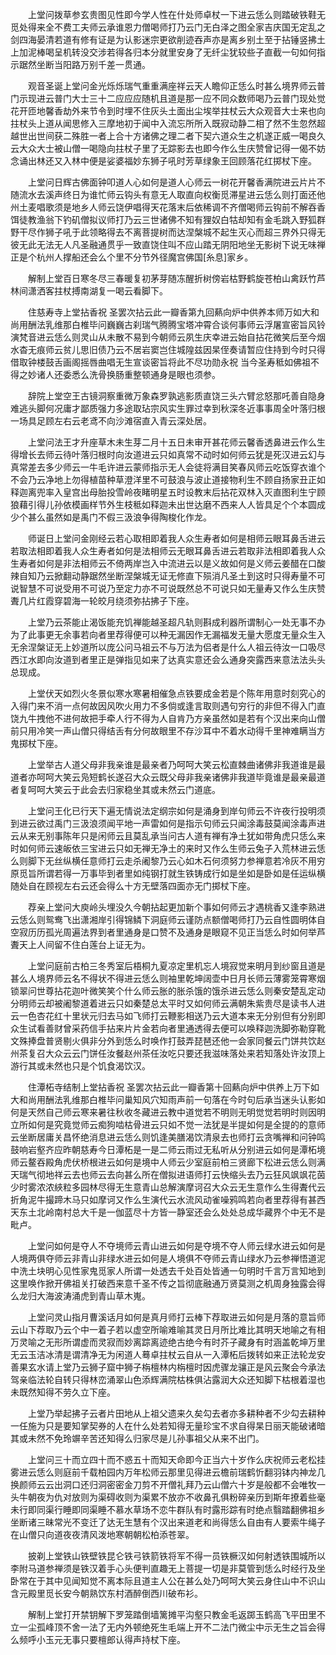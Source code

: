 <!-- { "loadSidebar": true } -->
　　上堂问拨草参玄贵图见性即今学人性在什处师卓杖一下进云恁么则踏破铁鞋无觅处得来全不费工夫师云承谁恩力僧喝师打乃云门无白泽之图全家吉庆国无定乱之剑四海晏清若道有修有证是为认影迷宗更欲削迹吞声亦是离乡别土至于拈锤竖拂土上加泥棒喝呈机转没交涉若得各归本分就里安身了无纤尘犹较些子直截一句如何指示踞然坐断当阳路万别千差一贯通。

　　观音圣诞上堂问金光烁烁瑞气重重满座祥云天人瞻仰正恁么时甚么境界师云普门示现进云普门大士三十二应应应随机且道是那一应不同众数师喝乃云普门现处觉花开匝地馨香劫外来节令到时埋不住灰头土面出尘埃举拄杖云大众观音大士来也向拄杖头上道从闻思修入三摩地初于闻中入流忘所所入既寂动静二相了然不生忽然超越世出世间获二殊胜一者上合十方诸佛之理二者下契六道众生之机遂正威一喝良久云大众大士被山僧一喝隐向拄杖子里了无踪影去也即今作么生庆赞曾记得一偈不妨念诵出林还又入林中便是娑婆福妙东狮子吼时芳草绿象王回顾落花红掷杖下座。

　　上堂问日辉古佛面钟叩道人心如何是道人心师云一树花开馨香满院进云片片不随流水去溪声终日为谁忙师云钩头有意无人取直向权衡觅滞星进云恁么则打面还他州土麦唱歌须是地乡人师云饶伊唱得天花落末后依稀调不齐僧喝师云钩前不解吞香饵徒教渔翁下钓矶僧拟议师打乃云三世诸佛不知有狸奴白牯却知有金毛跳入野狐群野干尽作狮子吼于此领略得去不离菩提树而达涅槃城不起生灭心而超三界外只得无彼无此无法无人凡圣融通贯乎一致直饶住叫不应山踏无阴阳地坐无影树下说无味禅正是个杭州人撑船还会么个里不分节外径魔宫佛国[糸息]家乡。

　　解制上堂百日寒冬尽三春暖复初茅芽随冻醒折树傍岩枯野鹤旋苍柏山禽跃竹芦林间潇洒客拄杖搏南湖复一喝云看脚下。

　　住慈寿寺上堂拈香祝
圣罢次拈云此一瓣香第九回爇向炉中供养本师万如大和尚用酬法乳维那白椎毕问巍巍古刹瑞气腾腾宝塔冲霄合谈何事师云浮屠宣密旨风铃演梵音进云恁么则灵山从未散不易到今朝师云夙生庆幸进云始自拈花微笑后至今烟水杳无痕师云贫儿思旧债乃云不居岩窦岂住城隍兹因杲侄奏请暂应住持到今时只得借取钟楼鼓舌画阁摇唇曲唱无生宣谈密旨将此不尽功勋永祝
当今圣寿秪如佛祖不得之妙诸人还委悉么洗骨换肠重整顿通身是眼也须参。

　　辞院上堂空王古镜洞察重微万象森罗孰逃影质直饶三头六臂忿怒那吒善自隐身难逃头脚何况庸才鄙质强力多途取玷宗风实生罪过幸到秋深冬近事事周全叶落归根一场具足顾左右云老鸢不向沙滩宿直入青云深处居。

　　上堂问法王才升座草木未生芽二月十五日未审开甚花师云馨香透鼻进云作么生得增长去师云待叶落归根时向汝道进云只如真常不动时如何师云犹是死汉进云幻与真常差去多少师云一牛毛许进云蒙师指示无人会徒将满目笑春风师云吃饭穿衣谁个不会乃云净地上勿得植苗种草澄洋里不可鼓浪与波止道接物利生不顾自扬家丑正如释迦离兜率入皇宫出母胎投雪岭夜睹明星五时设教末后拈花双林入灭直图利生宁顾狼藉引得儿孙依模画样节外生枝秪如释迦未出世达磨不西来人人皆具足个个本圆成少个甚么虽然如是禹门不假三汲浪争得陶梭化作龙。

　　师诞日上堂问金刚经云若心取相即着我人众生寿者如何是相师云眼耳鼻舌进云若取法相即着我人众生寿者如何是法相师云无眼耳鼻舌进云若取非法相即着我人众生寿者如何是非法相师云不倚两岸岂入中流进云以是义故如何是义师云姜醋在口酸辣自知乃云掀翻动静踞然坐断涅槃城无证无修直下殒消凡圣土到这时只得寿量不可说智慧不可说受用不可说乃至定力亦不可说既然总不可说只如无量寿又作么生庆赞聻几片红霞穿碧海一轮皎月绕须弥拈拂子下座。

　　上堂乃云茶能止渴饭能充饥禅能越圣超凡轨则斟成利器所谓制心一处无事不办为了此事更无余事若向者里荐得便可以种无漏因作无漏福发无量大愿度无量众生入无余涅槃证无上妙道所以庞公问马祖云不与万法为侣者是什么人祖云待汝一口吸尽西江水即向汝道到者里正是弹指见如来了达真实意还会么通身突露西来意法法头头总现成。

　　上堂伏天如烈火冬景似寒水寒暑相催急点铁要成金若是个陈年用意时刻究心的入得门来不消一点何故因风吹火用力不多倘或逢言取则遇句穷行的非但不得入门直饶九牛拽他不进何故把手牵人行不得为人自肯乃方亲虽然如是若有个汉出来向山僧前只用冷笑一声山僧只得结舌有分何故眼里不存沙耳中不着水动得千里神难瞒当方鬼掷杖下座。

　　上堂举古人道父母非我亲谁是最亲者乃呵呵大笑云松直棘曲诸佛非我道谁是最道者亦呵呵大笑云凫短鹤长遂召大众云既父母非我亲诸佛非我道毕竟谁是最亲最道者复呵呵大笑云于此会去归家稳坐其或未然云门道底。

　　上堂问王化已行天下遍无情说法定纲宗如何是涌身到岸句师云不许夜行投明须到进云欲过禹门三汲浪须闻平地一声雷如何是指示句师云只闻涂毒鼓莫闻涂毒声进云从来无别事陈年只是闲师云且莫乱承当问古人道有禅有净土犹如带角虎只恁么来时如何师云速皈依三宝进云只如无禅无净土的来时又作么生师云兔子入荒林进云恁么则脚下无丝纵横任意师打云走杀阇黎乃云心如木石何须努力参禅意若冷灰不用穷原觅旨所谓若得一万事毕到者里如纯钢打就生铁铸成行如是坐如是卧如是任运纵横随处自在顾视左右云还会得么十方无壁落四面亦无门掷杖下座。

　　荐亲上堂问大庾岭头埋没久今朝拈起更加新个事如何师云才遇桃香又逢李熟进云恁么则鸳鸯飞出潇湘岸引得锦鳞下洞庭师云谨防点额僧喝师打乃云自性圆明体自空寂历历孤光周遍法界到者里通身是口赞不及通身是眼窥不见正当恁么时如何举芦聻天上人间留不住白莲台上证无为。

　　上堂问庭前古柏三冬秀室后梧桐九夏凉定里机忘人境寂觉来明月到纱窗且道是甚么人境界师云名不得状不得进云恁么则袖里乾坤阔壶中日月长师云薄雾笼霄寒烟锁翠问世尊拈花迦叶微笑笑个什么师云胀的胀杀饿的饿杀进云恁么则秦安楚乱定动分明师云却被阇黎道着进云只如秦楚总太平时又如何师云满朝朱紫贵尽是读书人进云一色杏花红十里状元归去马如飞师打云鞭影相送乃云大道本来无分别但有分别即众生试看善财曾采药信手拈来片片金若向者里通透得去便可以唤释迦洗脚弥勒穿靴文殊捧盘普贤剔火俱非分外到恁么时唤作打鼓弄琵琶还他一会家同餐云门饼共饮赵州茶复召大众云云门饼任汝餐赵州茶任汝吃只要还我滋味落处来若知落处许汝顶上游行其或未然也只是个饥食渴饮汉。

　　住潭柘寺结制上堂拈香祝
圣罢次拈云此一瓣香第十回爇向炉中供养上万下如大和尚用酬法乳维那白椎毕问巢知风穴知雨声前一句落在今时句后承当迷头认影如何是天然自己师云寒来暑往秋收冬藏进云教中道觉若不明则无明觉觉若明时则因明立所如何是究竟觉师云痴狗啮枯骨进云只如不觉一法犹是半提如何是全提的的意师云坐断居庸关昌怀绝消息进云恁么则饥逢美膳渴饮清泉去也师打云贪嘴禅和问钟鸣鼓响岩壑齐应昨朝慈寿今日潭柘是一是二师云雨过无私听从分别进云如何是潭柘境师云鳌吞殿角虎伏桥根进云如何是境中人师云少室庭前柏三贤廊下松进云恁么则满天瑞气彻地祥云去也师云去向甚么所在僧拟进语师打云快缩头去乃云狂风飒飒花茵少时雾浓浓綊粒多园林尽得无生意青山总解演摩诃召大众云无生意作么生得聻代云折角泥牛撮蹄木马只如摩诃又作么生演代云水流风动雀噪鸦鸣若向者里荐得有甚西天东土北岭南村总大千是一伽蓝尽十方皆一静室还会么处处总成华藏界个中无不是毗卢。

　　上堂问如何是夺人不夺境师云青山进云如何是夺境不夺人师云绿水进云如何是人境两俱夺师云非青山非绿水进云如何是人境俱不夺师云青山绿水乃云参禅悟道泥中洗土块明心见性家鬼觅家人所谓一处透去千处百处皆通一句明时千言万言知地到这里唤作掀开佛祖关打破西来意千圣不传之旨彻底融通万贤莫测之机周身独露会得么龙归大海波涛涌虎到青山草木嵬。

　　上堂问灵山指月曹溪话月如何是真月师打云棒下荐取进云如何是月落的意旨师云山下荐取乃云个中一着子若以虚空所喻难喻其灵日月所比难比其明天地喻之有相万灵喻之无形所谓虚而灵寂而妙离踪离迹绝古绝今有时芥子藏身有时涵盖乾坤万里无云玉洁冰清是谓清净无为闲道人蓦卓拄杖云自从一入潭柘后拨转如来正法轮龙安善果玄水请上堂乃云狮子窟中狮子栴檀林内栴檀时因虎骤龙骧正是风云聚会今承法驾亲临法轮自转只得林峦涌翠山色添辉满院枯株俱沾露润大众还知脚下枯根着湿也未既然知得不劳久立下座。

　　上堂乃举起拂子云者片田地从上祖父遗来久矣勾去者亦多耕种者不少勾去耕种一任施为只是要知掌契券的人在什么处若知得无量珍宝不求自得杲日丽天能破诸暗其或未然不免玲竮辛苦还知得么归家尽是儿孙事祖父从来不出门。

　　上堂问三十而立四十而不惑五十而知天命即今正当六十岁作么庆祝师云老松挂雾进云恁么则庭前千载柏园内万年松师云那里见得进云檐前瑞鹤忻翻羽钵内神龙几换颜师云云出洞口还归洞密密金刀剪不开僧礼拜乃云山僧六十岁是般都不会唯牧一头牛朝夜为仇对放则为渠碍收则为渠累不放亦不收鼻孔俱粉碎亲历到斯年撩着些毫未行即同渠行睡即同渠睡不慕水草场不恋牛群队有时露形踪有时绝点翳踏翻佛祖乡坐断诸三昧常光不变迁了达无生慧有个汉出来道老和尚得恁么自由有人要索牛绳子在山僧只向道夜夜清风泼地寒朝朝松柏添苍翠。

　　披剃上堂铁山铁壁铁昆仑铁弓铁箭铁将军不得一员铁橛汉如何射透铁围城所以李附马道参禅须是铁汉着手心头便判直趣无上菩提一切是非莫管到恁么时经行及坐卧常在于其中见闻知觉不离本际且道主人公在甚么处乃呵呵大笑云身住山中不识山含元殿里觅长安今朝熟饮东村酒醉倒西川破布衫。

　　解制上堂打开禁钥解下罗笼踏倒墙篱摊平沟壑只教金毛返踯玉鹤高飞平田里不立一尘孤峰顶不舍一法了无内外顿绝死生毛端上开不二法门微尘中示无生之旨会得么频呼小玉元无事只要檀郎认得声持杖下座。

